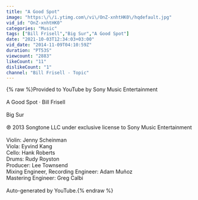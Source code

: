 ```yaml
---
title: "A Good Spot"
image: "https:\/\/i.ytimg.com\/vi\/OnZ-xnhtHK0\/hqdefault.jpg"
vid_id: "OnZ-xnhtHK0"
categories: "Music"
tags: ["Bill Frisell","Big Sur","A Good Spot"]
date: "2021-10-03T12:34:03+03:00"
vid_date: "2014-11-09T04:10:59Z"
duration: "PT53S"
viewcount: "2883"
likeCount: "11"
dislikeCount: "1"
channel: "Bill Frisell - Topic"
---
```

{% raw %}Provided to YouTube by Sony Music Entertainment<br /><br />A Good Spot · Bill Frisell<br /><br />Big Sur<br /><br />℗ 2013 Songtone LLC under exclusive license to Sony Music Entertainment<br /><br />Violin: Jenny Scheinman<br />Viola: Eyvind Kang<br />Cello: Hank Roberts<br />Drums: Rudy Royston<br />Producer: Lee Townsend<br />Mixing  Engineer, Recording  Engineer: Adam Muñoz<br />Mastering  Engineer: Greg Calbi<br /><br />Auto-generated by YouTube.{% endraw %}
